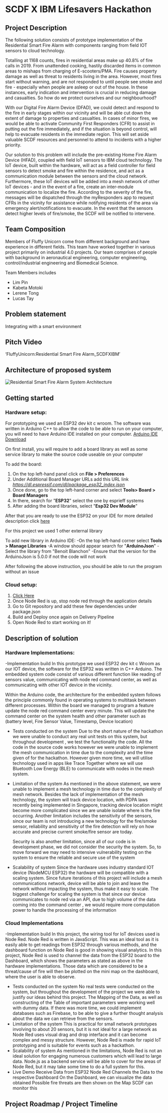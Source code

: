  
# SCDF X IBM Lifesavers Hackathon 

## Project Description
The following solution consists of prototype implementation of the Residential Smart Fire Alarm with components ranging from field IOT sensors to cloud technology.

Totalling at 1168 counts, fires in residential areas make up 40.8% of fire calls in 2019. From unattended cooking, hastily discarded items in common areas to mishaps from charging of E-scooters/PMA. Fire causes property damage as well as threat to residents living in the area. However, most fires start without warning, and are not responded to until people see smoke and fire - especially when people are asleep or out of the house. In these instances, early indication and intervention is crucial in reducing damage and casualties. So how do we protect ourselves and our neighbourhood?

With our Digital Fire Alarm Device (DFAD), we could detect and respond to the fire in early stages within our vicinity and will be able cut down the extent of damage to properties and casualties. In cases of minor fires, we would be able to activate Community First Responders (CFR) to assist in putting out the fire immediately, and if the situation is beyond control, will help to evacuate residents in the immediate region. This will set aside valuable SCDF resources and personnel to attend to incidents with a higher priority.

Our solution to this problem will include the pre-existing Home Fire Alarm Device (HFAD), coupled with field IoT sensors to IBM cloud technology. The IoT device, built within the hardware, will act as a field controller for field sensors to detect smoke and fire within the residence, and act as a communication module between the sensors and the cloud network. Furthermore, these IoT devices will be added into a mesh network of other IoT devices - and in the event of a fire, create an inter-module communication to localize the fire. According to the severity of the fire, messages will be dispatched through the myResponders app to request CFRs in the vicinity for assistance while notifying residents of the area via emergency alert/notifications to evacuate. In the event that the sensors detect higher levels of fire/smoke, the SCDF will be notified to intervene.
    
## Team Composition

Members of Fluffy Unicorn come from different background and have experience in different fields. This team have worked together in various project primarily on industrial 4.0 projects. Our team comprises of people with background in aeronautical engineering, computer engineering, control/industrial engineering and Biomedical Science.


Team Members includes
- Lim Pin
- Kabeta Motoki
- Lerene Tong 
- Lucas Tay

## Problem statement
   Integrating with a smart environment

## Pitch Video
‘FluffyUnicorn:Residential Smart Fire Alarm_SCDFXIBM’
<!-- TODO: Insert youtube pitch link in here-->

## Architecture of proposed system
![Residential Smart Fire Alarm System Architecture](https://github.com/asshle/FluffyUnicorn/blob/master/Assets%20Image/SystemArchitecture.PNG?raw=true)

## Getting started
### Hardware setup:

For prototyping we used an ESP32 dev kit c wroom.
The software was written in Arduino C++ 
to allow the code to be able to run on your computer, you will need to have Arduino IDE installed on your computer. [Arduino IDE Download](https://www.arduino.cc/en/main/software)

On first install, you will require to add a board library as well as some service library to make the source code useable on your computer

To add the board:
1. On the top left-hand panel click on **File > Preferences**
2. Under Additional Board Manager URLs add this URL link *https://dl.espressif.com/dl/package_esp32_index.json*
3. Once done, go to the top left-hand corner and select **Tools> Board > Board Managers**  
4. In there, search for "**ESP32**" select the one by esprieff systems
5. After adding the board libraries, select "**Esp32 Dev Module**"

After that you are ready to use the ESP32 on your IDE for more detailed description click [here](https://randomnerdtutorials.com/installing-the-esp32-board-in-arduino-ide-windows-instructions "Detailed Description")

For this project we used 1 other external library 

To add new library in Arduino IDE: 
-On the top left-hand corner select **Tools > Manage Libraries**
-A window should appear search for "**ArduinoJson**"
-Select the library from "Benoit Blanchon"
-Ensure that the version for the ArduinoJson is 5.0.0 if not the code will not work

After following the above instruction, you should be able to run the program without an issue

### Cloud setup:

1. [Click Here](https://developer.ibm.com/components/node-red/tutorials/how-to-create-a-node-red-starter-application/)
2. Once Node Red is up, stop node red through the application details
3. Go to Git repository and add these few dependencies under package.json
4. Build and Deploy once again on Delivery Pipeline
5. Open Node Red to start working on it!



## Description of solution

### Hardware Implementations:
-Implementation build
    In this prototype we used ESP32 dev kit c Wroom as our IOT device, the software for the ESP32 was written in C++ Arduino. The embedded system
    code consist of various different function like reading of sensors value, communicating with node red command center, as well as communicating with 
    other IOT device in the vicinity. 

  Within the Arduino code, the architecture for the embedded system follows the principle commonly found in operating systems to multitask between different 
processes. Within the board we managed to program a feature update the node red command center every minute. This will update the command center on the
 system health and other parameter such as (battery level, Fire Sensor Value, Timestamp, Device location)
 
- Tests conducted on the system
    Due to the short nature of the hackathon we were unable to conduct any real unit tests on this system, but throughout development , we test the functionality
    the code. All the code in the source code works however we were unable to implement the mesh communication in time due to the complexity and the time given of 
    for the hackathon. However given more time, we will utilise technology used in apps like Trace Together where we will use Bluetooth Low Energy (BLE) to communicate
    with nodes in the mesh system. 

- Limitation of the system
    As mentioned in the above statement, we were unable to implement a mesh technology in time due to the complexity of mesh network. Besides the lack of implementation
    of the mesh technology, the system will track device location, with PDPA laws recently being implemented in Singapore, tracking device location might become 
    more complicated since we are unable isolate where is the fire occurring. Another limitation includes the sensitivity of the sensors, since our team is not introducing a new 
    technology for the fire/smoke sensor, reliability and sensitivity of the fire detection will rely on how accurate and precise current smoke/fire sensor are today.

    Security is also another limitation, since all of our code is in development phase, we did not consider the security the system. So, to move forward we may need to 
    intensive vulnerability testing on the system to ensure the reliable and secure use of the system 

- Scalability of system
    Since the hardware uses industry standard IOT device (NodeMCU ESP32) the hardware will be compatible with a scaling system. Since future iterations of this project will 
    include a mesh communications network, device will be able to join and leave the network without impacting the system, thus make it easy to scale. The biggest challenge 
    for scaling the system is that since our device communicates to node red via an API, due to high volume of the data coming into the command center , we would require more 
    computation power to handle the processing of the information 

### Cloud Implementations
-Implementation build
    In this project, the wiring tool for IoT devices used is Node Red. Node Red is written in JavaScript. This was an ideal tool as it is easily able to get readings from ESP32 through various methods, and the dashboard function on Node Red is good in showing visual analytics. 
    In this project, Node Red is used to channel the data from the ESP32 board to the Dashboard, which shows the parameters as stated as above in the hardware implementations. Those data which are considered to be a threat/cause of fire will then be plotted on the mini map on the dashboard, where the user is able to observe.
- Tests conducted on the system
    No real tests were conducted on the system, but throughout the development of the project we were able to justify our ideas behind this project. The Mapping of the Data, as well as constructing of the Table of important parameters were working well with dummy data. If there was more time,
    we could implement databases such as Firebase, to be able to give a further thought analysis about the data we can retrieve from the sensors.
- Limitation of the system
    This is practical for small network prototypes involving to about 20 sensors, but it is not ideal for a large network as Node Red uses visual drag and drop interface and it can become complex and messy structure. However, Node Red is made for rapid IoT prototyping and is suitable for events such as a hackathon. 
- Scalability of system
    As mentioned in the limitations, Node Red is not an ideal solution for engaging numerous customers which will lead to large data. Node.js as a backend service will be able to cover for the areas of Node Red, but it may take some time to do a full system for this.
- Live Demo
    Receive Data from ESP32
    Node Red Channels the Data to the respective Dashboard
    On the Dashboard, we can visualize the data obtained
    Possible fire threats are then shown on the Map
    SCDF can monitor this

   
## Project Roadmap / Project Timeline
 <!-- TODO: insert Project Roadmap and Project timeline write up here-->
